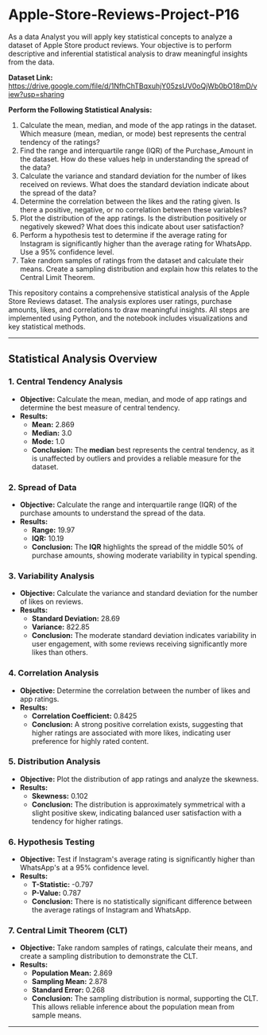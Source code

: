 # Apple-Store-Reviews-Project-P16

As a data Analyst you will apply key statistical concepts to analyze a dataset of Apple Store product reviews. Your objective is to perform descriptive and inferential statistical analysis to draw meaningful insights from the data.

**Dataset Link:** https://drive.google.com/file/d/1NfhChTBqxuhjY05zsUV0oQjWb0bO18mD/view?usp=sharing

 

**Perform the Following Statistical Analysis:**

1. Calculate the mean, median, and mode of the app ratings in the dataset. Which measure (mean, median, or mode) best represents the central tendency of the ratings?
2. Find the range and interquartile range (IQR) of the Purchase_Amount in the dataset. How do these values help in understanding the spread of the data?
3. Calculate the variance and standard deviation for the number of likes received on reviews. What does the standard deviation indicate about the spread of the data?
4. Determine the correlation between the likes and the rating given. Is there a positive, negative, or no correlation between these variables?
5. Plot the distribution of the app ratings. Is the distribution positively or negatively skewed? What does this indicate about user satisfaction?
6. Perform a hypothesis test to determine if the average rating for Instagram is significantly higher than the average rating for WhatsApp. Use a 95% confidence level.
7. Take random samples of ratings from the dataset and calculate their means. Create a sampling distribution and explain how this relates to the Central Limit Theorem.


This repository contains a comprehensive statistical analysis of the Apple Store Reviews dataset. 
The analysis explores user ratings, purchase amounts, likes, and correlations to draw meaningful insights. 
All steps are implemented using Python, and the notebook includes visualizations and key statistical methods.

---

## **Statistical Analysis Overview**

### **1. Central Tendency Analysis**
- **Objective:** Calculate the mean, median, and mode of app ratings and determine the best measure of central tendency.
- **Results:**
  - **Mean:** 2.869
  - **Median:** 3.0
  - **Mode:** 1.0
  - **Conclusion:** The **median** best represents the central tendency, as it is unaffected by outliers and provides a reliable measure for the dataset.

### **2. Spread of Data**
- **Objective:** Calculate the range and interquartile range (IQR) of the purchase amounts to understand the spread of the data.
- **Results:**
  - **Range:** 19.97
  - **IQR:** 10.19
  - **Conclusion:** The **IQR** highlights the spread of the middle 50% of purchase amounts, showing moderate variability in typical spending.

### **3. Variability Analysis**
- **Objective:** Calculate the variance and standard deviation for the number of likes on reviews.
- **Results:**
  - **Standard Deviation:** 28.69
  - **Variance:** 822.85
  - **Conclusion:** The moderate standard deviation indicates variability in user engagement, with some reviews receiving significantly more likes than others.

### **4. Correlation Analysis**
- **Objective:** Determine the correlation between the number of likes and app ratings.
- **Results:**
  - **Correlation Coefficient:** 0.8425
  - **Conclusion:** A strong positive correlation exists, suggesting that higher ratings are associated with more likes, indicating user preference for highly rated content.

### **5. Distribution Analysis**
- **Objective:** Plot the distribution of app ratings and analyze the skewness.
- **Results:**
  - **Skewness:** 0.102
  - **Conclusion:** The distribution is approximately symmetrical with a slight positive skew, indicating balanced user satisfaction with a tendency for higher ratings.

### **6. Hypothesis Testing**
- **Objective:** Test if Instagram's average rating is significantly higher than WhatsApp's at a 95% confidence level.
- **Results:**
  - **T-Statistic:** -0.797
  - **P-Value:** 0.787
  - **Conclusion:** There is no statistically significant difference between the average ratings of Instagram and WhatsApp.

### **7. Central Limit Theorem (CLT)**
- **Objective:** Take random samples of ratings, calculate their means, and create a sampling distribution to demonstrate the CLT.
- **Results:**
  - **Population Mean:** 2.869
  - **Sampling Mean:** 2.878
  - **Standard Error:** 0.268
  - **Conclusion:** The sampling distribution is normal, supporting the CLT. This allows reliable inference about the population mean from sample means.

---

